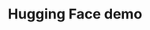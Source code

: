 ---
title: Hugging Face demo
emoji: 🌟
colorFrom: blue
colorTo: purple
sdk: gradio
sdk_version: "4.31.4"
app_file: app.py
pinned: false
---
